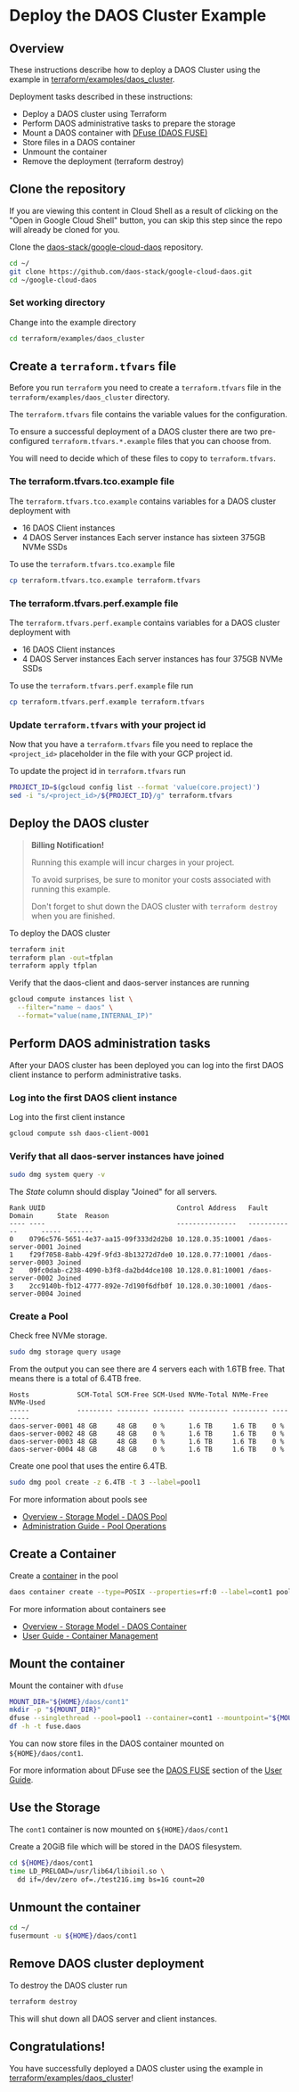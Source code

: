 # Deploy the DAOS Cluster Example

## Overview

These instructions describe how to deploy a DAOS Cluster using the example in [terraform/examples/daos_cluster](../terraform/examples/daos_cluster).

Deployment tasks described in these instructions:

- Deploy a DAOS cluster using Terraform
- Perform DAOS administrative tasks to prepare the storage
- Mount a DAOS container with [DFuse (DAOS FUSE)](https://docs.daos.io/v2.0/user/filesystem/?h=dfuse#dfuse-daos-fuse)
- Store files in a DAOS container
- Unmount the container
- Remove the deployment (terraform destroy)

## Clone the repository

If you are viewing this content in Cloud Shell as a result of clicking on the "Open in Google Cloud Shell" button, you can skip this step since the repo will already be cloned for you.

Clone the [daos-stack/google-cloud-daos](https://github.com/daos-stack/google-cloud-daos) repository.

```bash
cd ~/
git clone https://github.com/daos-stack/google-cloud-daos.git
cd ~/google-cloud-daos
```

### Set working directory

Change into the example directory

```bash
cd terraform/examples/daos_cluster
```

## Create a `terraform.tfvars` file

Before you run `terraform` you need to create a `terraform.tfvars` file in the `terraform/examples/daos_cluster` directory.

The `terraform.tfvars` file contains the variable values for the configuration.

To ensure a successful deployment of a DAOS cluster there are two pre-configured `terraform.tfvars.*.example` files that you can choose from.

You will need to decide which of these files to copy to `terraform.tfvars`.

### The terraform.tfvars.tco.example file

The `terraform.tfvars.tco.example` contains variables for a DAOS cluster deployment with
- 16 DAOS Client instances
- 4 DAOS Server instances
  Each server instance has sixteen 375GB NVMe SSDs

To use the `terraform.tfvars.tco.example` file

```bash
cp terraform.tfvars.tco.example terraform.tfvars
```

### The terraform.tfvars.perf.example file

The `terraform.tfvars.perf.example` contains variables for a DAOS cluster deployment with
- 16 DAOS Client instances
- 4 DAOS Server instances
  Each server instances has four 375GB NVMe SSDs

To use the ```terraform.tfvars.perf.example``` file run

```bash
cp terraform.tfvars.perf.example terraform.tfvars
```

### Update `terraform.tfvars` with your project id

Now that you have a `terraform.tfvars` file you need to replace the `<project_id>` placeholder in the file with your GCP project id.

To update the project id in `terraform.tfvars` run

```bash
PROJECT_ID=$(gcloud config list --format 'value(core.project)')
sed -i "s/<project_id>/${PROJECT_ID}/g" terraform.tfvars
```

## Deploy the DAOS cluster

> **Billing Notification!**
>
> Running this example will incur charges in your project.
>
> To avoid surprises, be sure to monitor your costs associated with running this example.
>
> Don't forget to shut down the DAOS cluster with `terraform destroy` when you are finished.

To deploy the DAOS cluster

```bash
terraform init
terraform plan -out=tfplan
terraform apply tfplan
```

Verify that the daos-client and daos-server instances are running

```bash
gcloud compute instances list \
  --filter="name ~ daos" \
  --format="value(name,INTERNAL_IP)"
```

## Perform DAOS administration tasks

After your DAOS cluster has been deployed you can log into the first DAOS client instance to perform administrative tasks.

### Log into the first DAOS client instance

Log into the first client instance

```bash
gcloud compute ssh daos-client-0001
```

### Verify that all daos-server instances have joined

```bash
sudo dmg system query -v
```

The *State* column should display "Joined" for all servers.

```
Rank UUID                                 Control Address   Fault Domain      State  Reason
---- ----                                 ---------------   ------------      -----  ------
0    0796c576-5651-4e37-aa15-09f333d2d2b8 10.128.0.35:10001 /daos-server-0001 Joined
1    f29f7058-8abb-429f-9fd3-8b13272d7de0 10.128.0.77:10001 /daos-server-0003 Joined
2    09fc0dab-c238-4090-b3f8-da2bd4dce108 10.128.0.81:10001 /daos-server-0002 Joined
3    2cc9140b-fb12-4777-892e-7d190f6dfb0f 10.128.0.30:10001 /daos-server-0004 Joined
```

### Create a Pool

Check free NVMe storage.

```bash
sudo dmg storage query usage
```

From the output you can see there are 4 servers each with 1.6TB free. That means there is a total of 6.4TB free.

```
Hosts            SCM-Total SCM-Free SCM-Used NVMe-Total NVMe-Free NVMe-Used
-----            --------- -------- -------- ---------- --------- ---------
daos-server-0001 48 GB     48 GB    0 %      1.6 TB     1.6 TB    0 %
daos-server-0002 48 GB     48 GB    0 %      1.6 TB     1.6 TB    0 %
daos-server-0003 48 GB     48 GB    0 %      1.6 TB     1.6 TB    0 %
daos-server-0004 48 GB     48 GB    0 %      1.6 TB     1.6 TB    0 %
```

Create one pool that uses the entire 6.4TB.

```bash
sudo dmg pool create -z 6.4TB -t 3 --label=pool1
```

For more information about pools see

- [Overview - Storage Model - DAOS Pool](https://docs.daos.io/latest/overview/storage/#daos-pool)
- [Administration Guide - Pool Operations](https://docs.daos.io/latest/admin/pool_operations/)


## Create a Container

Create a [container](https://docs.daos.io/latest/overview/storage/#daos-container) in the pool

```bash
daos container create --type=POSIX --properties=rf:0 --label=cont1 pool1
```

For more information about containers see

- [Overview - Storage Model - DAOS Container](https://docs.daos.io/latest/overview/storage/#daos-container)
- [User Guide - Container Management](https://docs.daos.io/latest/user/container/?h=container)

## Mount the container

Mount the container with `dfuse`

```bash
MOUNT_DIR="${HOME}/daos/cont1"
mkdir -p "${MOUNT_DIR}"
dfuse --singlethread --pool=pool1 --container=cont1 --mountpoint="${MOUNT_DIR}"
df -h -t fuse.daos
```

You can now store files in the DAOS container mounted on `${HOME}/daos/cont1`.

For more information about DFuse see the [DAOS FUSE](https://docs.daos.io/latest/user/filesystem/?h=dfuse#dfuse-daos-fuse) section of the [User Guide](https://docs.daos.io/latest/user/workflow/).

## Use the Storage

The `cont1` container is now mounted on `${HOME}/daos/cont1`

Create a 20GiB file which will be stored in the DAOS filesystem.

```bash
cd ${HOME}/daos/cont1
time LD_PRELOAD=/usr/lib64/libioil.so \
  dd if=/dev/zero of=./test21G.img bs=1G count=20
```

## Unmount the container

```bash
cd ~/
fusermount -u ${HOME}/daos/cont1
```

## Remove DAOS cluster deployment

To destroy the DAOS cluster run

```bash
terraform destroy
```

This will shut down all DAOS server and client instances.

## Congratulations!

You have successfully deployed a DAOS cluster using the example in [terraform/examples/daos_cluster](../terraform/examples/daos_cluster)!

